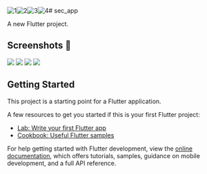 ![1](https://github.com/user-attachments/assets/5f6a5612-edd8-417d-bc29-cb7c94bf22ab)![2](https://github.com/user-attachments/assets/15a61d26-f985-4752-9a1d-8c93b9a35a5e)![3](https://github.com/user-attachments/assets/39f7ce7a-3927-4c9c-88ca-f9721a9384c2)![4](https://github.com/user-attachments/assets/90cdfe5b-3821-40ba-8c32-d57ccc02538c)# sec_app

A new Flutter project.
## Screenshots 📸
<p>
  <img src="https://github.com/user-attachments/assets/4d6224e2-9152-41ea-b502-907b5fb0feb6" width="auto" />
  <img src="https://github.com/user-attachments/assets/7738111f-c824-4bbc-8c1e-57edcdbf9447" width="auto" />
  <img src="https://github.com/user-attachments/assets/c7524d45-c341-44fc-8888-1e0d701e6c37" width="auto" />
  <img src="https://github.com/user-attachments/assets/687c6030-6f68-471f-84c1-fc6add53412a" width="auto" />
</p>

## Getting Started

This project is a starting point for a Flutter application.

A few resources to get you started if this is your first Flutter project:

- [Lab: Write your first Flutter app](https://docs.flutter.dev/get-started/codelab)
- [Cookbook: Useful Flutter samples](https://docs.flutter.dev/cookbook)

For help getting started with Flutter development, view the
[online documentation](https://docs.flutter.dev/), which offers tutorials,
samples, guidance on mobile development, and a full API reference.
